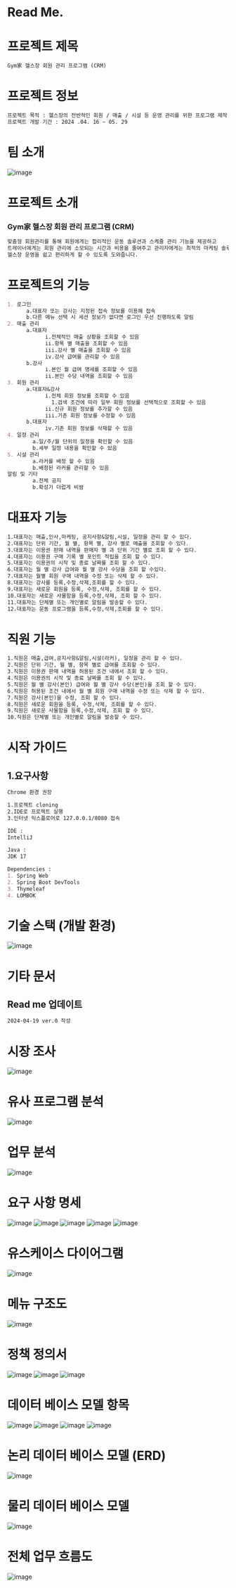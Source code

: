 # Read Me.
# 프로젝트 제목
```markdown
Gym家 헬스장 회원 관리 프로그램 (CRM)
```

# 프로젝트 정보
```markdown
프로젝트 목적 : 헬스장의 전반적인 회원 / 매출 / 시설 등 운영 관리를 위한 프로그램 제작
프로젝트 개발 기간 : 2024 .04. 16 ~ 05. 29
```

# 팀 소개
![image](https://github.com/WillingToGoHome/GymGa/assets/157683550/9efac424-2413-457b-a4ca-74b88e8bb35b)


# 프로젝트 소개
### Gym家 헬스장 회원 관리 프로그램 (CRM)
```markdown
맞춤형 회원관리를 통해 회원에게는 합리적인 운동 솔루션과 스케쥴 관리 기능을 제공하고
트레이너에게는 회원 관리에 소모되는 시간과 비용을 줄여주고 관리자에게는 최적의 마케팅 솔루션 추천하여
헬스장 운영을 쉽고 편리하게 할 수 있도록 도와줍니다.
```
# 프로젝트의 기능
```markdown
1. 로그인
      a.대표자 또는 강사는 지정된 접속 정보를 이용해 접속
      b.다른 메뉴 선택 시 세션 정보가 없다면 로그인 우선 진행하도록 알림
2. 매출 관리
      a.대표자
            i.전체적인 매출 상황을 조회할 수 있음
            ii.항목 별 매출을 조회할 수 있음
            iii.강사 별 매출을 조회할 수 있음
            iv.강사 급여를 관리할 수 있음
      b.강사
            i.본인 월 급여 명세를 조회할 수 있음
            ii.본인 수당 내역을 조회할 수 있음
3. 회원 관리
      a.대표자&강사
            i.전체 회원 정보를 조회할 수 있음
              1.검색 조건에 따라 일부 회원 정보를 선택적으로 조회할 수 있음
            ii.신규 회원 정보를 추가할 수 있음
            iii.기존 회원 정보를 수정할 수 있음
      b.대표자
            iv.기존 회원 정보를 삭제할 수 있음
4. 일정 관리
        a.일/주/월 단위의 일정을 확인할 수 있음
        b.세부 일정 내용을 확인할 수 있음
5. 시설 관리
        a.라커를 배정 할 수 있음
        b.배정된 라커를 관리할 수 있음
알림 및 기타
        a.전체 공지
        b.확성기 더럽게 비쌈
```

# 대표자 기능
```markdown
1.대표자는 매출,인사,마케팅, 공지사항&알림,시설, 일정을 관리 할 수 있다.
2.대표자는 단위 기간, 월 별, 항목 별, 강사 별로 매출을 조회할 수 있다.
3.대표자는 이용권 판매 내역을 판매자 별 과 단위 기간 별로 조회 할 수 있다.
4.대표자는 이용권 구매 기록 별 포인트 적립을 조회 할 수 있다.
5.대표자는 이용권의 시작 및 종료 날짜를 조회 할 수 있다.
6.대표자는 월 별 강사 급여와 월 별 강사 수당을 조회 할 수있다.
7.대표자는 월별 회원 구매 내역을 수정 또는 삭제 할 수 있다.
8.대표자는 강사를 등록,수정,삭제,조회를 할 수 있다.
9.대표자는 새로운 회원을 등록, 수정,삭제, 조회를 할 수 있다.
10.대표자는 새로운 사물함을 등록,수정,삭제, 조회 할 수 있다.
11.대표자는 단체별 또는 개인별로 알림을 발송할 수 있다.
12.대표자는 운동 프로그램을 등록,수정,삭제,조회를 할 수 있다.
```
# 직원 기능
```markdown
1.직원은 매출,급여,공지사항&알림,시설(라커), 일정을 관리 할 수 있다.
2.직원은 단위 기간, 월 별, 항목 별로 급여를 조회할 수 있다.
3.직원은 이용권 판매 내역을 허용된 조건 내에서 조회 할 수 있다.
4.직원은 이용권의 시작 및 종료 날짜를 조회 할 수 있다.
5.직원은 월 별 강사(본인) 급여와 월 별 강사 수당(본인)을 조회 할 수 있다.
6.직원은 허용된 조건 내에서 월 별 회원 구매 내역을 수정 또는 삭제 할 수 있다.
7.직원은 강사(본인)을 수정, 조회 할 수 있다.
8.직원은 새로운 회원을 등록, 수정,삭제, 조회를 할 수 있다.
9.직원은 새로운 사물함을 등록,수정,삭제, 조회 할 수 있다.
10.직원은 단체별 또는 개인별로 알림을 발송할 수 있다.
```
# 시작 가이드
## 1.요구사항
```markdown
Chrome 환경 권장

1.프로젝트 cloning
2.IDE로 프로젝트 실행
3.인터넷 익스플로어로 127.0.0.1/8080 접속

IDE :
IntelliJ

Java :
JDK 17

Dependencies :
1. Spring Web
2. Spring Boot DevTools
3. Thymeleaf
4. LOMBOK
```
   
# 기술 스택 (개발 환경)
![image](https://github.com/WillingToGoHome/GymGa/assets/157683550/2969df46-9b68-48ea-8030-e0d01d0467f9)

# 기타 문서
## Read me 업데이트
```markdown
2024-04-19 ver.0 작성
```
# 시장 조사
![image](https://github.com/WillingToGoHome/GymGa/assets/157683550/3e5bb9d0-e48a-46e6-bef7-a799835e7cde)

# 유사 프로그램 분석
![image](https://github.com/WillingToGoHome/GymGa/assets/157683550/a3cc0938-89b4-432d-8e1f-10a936e02632)

# 업무 분석
![image](https://github.com/WillingToGoHome/GymGa/assets/157683550/f0f47d7b-a839-45ed-bd6e-1b0f54f4eadb)

# 요구 사항 명세
![image](https://github.com/WillingToGoHome/GymGa/assets/157683550/5bebfe1b-3090-4cec-9293-6940bc9f0b37)
![image](https://github.com/WillingToGoHome/GymGa/assets/157683550/28f5bc7c-fd1d-49a6-9431-777e6220f668)
![image](https://github.com/WillingToGoHome/GymGa/assets/157683550/5a5c0994-f30e-4178-b2bb-5e7ec042ed29)
![image](https://github.com/WillingToGoHome/GymGa/assets/157683550/484a9c2a-f079-43e1-8a9b-89e9744e6150)
![image](https://github.com/WillingToGoHome/GymGa/assets/157683550/75ed1acb-0494-4eb0-8459-9c7757a4daec)

# 유스케이스 다이어그램
![image](https://github.com/WillingToGoHome/GymGa/assets/157683550/b8687c7d-fdc6-4fbf-9684-4a52cab0303d)

# 메뉴 구조도
![image](https://github.com/WillingToGoHome/GymGa/assets/157683550/2270485f-e74d-42b9-a6ab-5fb1f0ac0e9c)


# 정책 정의서
![image](https://github.com/WillingToGoHome/GymGa/assets/157683550/51cc41fa-1e91-464a-b67c-76d2d23e20c6)
![image](https://github.com/WillingToGoHome/GymGa/assets/157683550/39d834b3-948a-4867-b909-350beb897333)
![image](https://github.com/WillingToGoHome/GymGa/assets/157683550/8866117b-ff62-4ec5-9da3-e45f821434e3)

# 데이터 베이스 모델 항목
![image](https://github.com/WillingToGoHome/GymGa/assets/157683550/a960ea87-002e-43f6-986b-5eaec806bf44)
![image](https://github.com/WillingToGoHome/GymGa/assets/157683550/f2c51ab8-1479-468e-b814-0baef8c490ed)
![image](https://github.com/WillingToGoHome/GymGa/assets/157683550/e5aa7df6-19f8-44f0-8af1-97786e0486f9)
![image](https://github.com/WillingToGoHome/GymGa/assets/157683550/30bc6f00-cf8a-462c-bf6d-0e7053915144)

# 논리 데이터 베이스 모델 (ERD)
![image](https://github.com/WillingToGoHome/GymGa/assets/157683550/07a9b38f-e10f-4d76-a68a-82250fa60e66)

# 물리 데이터 베이스 모델
![image](https://github.com/WillingToGoHome/GymGa/assets/157683550/295d8a0d-3afa-4e32-9fdd-a2b13aa30248)

# 전체 업무 흐름도
![image](https://github.com/WillingToGoHome/GymGa/assets/157683550/12ad0926-dd38-4d9c-a8e9-47e9d5a9013c)














